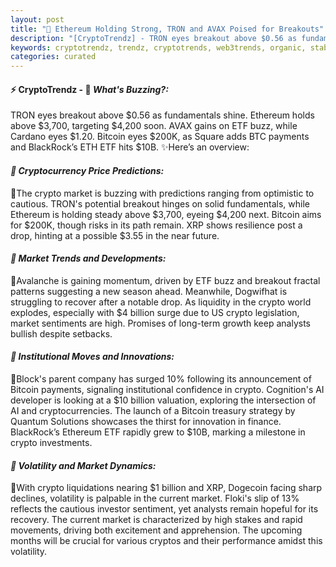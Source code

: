 ```yaml
---
layout: post
title: "🌅 Ethereum Holding Strong, TRON and AVAX Poised for Breakouts"
description: "[CryptoTrendz] - TRON eyes breakout above $0.56 as fundamentals shine. Ethereum holds above $3,700, targeting $4,200 soon. AVAX gains on ETF buzz, while Cardano eyes $1.20. Bitcoin eyes $200K, as Square adds BTC payments and BlackRock’s ETH ETF hits $10B."
keywords: cryptotrendz, trendz, cryptotrends, web3trends, organic, stablecoin, XRP, AI, crypto, China, Ethereum, Quantum, Dogecoin, Bitcoin
categories: curated
---
```


#### ⚡ CryptoTrendz - 📌 *What's Buzzing?:*

TRON eyes breakout above $0.56 as fundamentals shine. Ethereum holds above $3,700, targeting $4,200 soon. AVAX gains on ETF buzz, while Cardano eyes $1.20. Bitcoin eyes $200K, as Square adds BTC payments and BlackRock’s ETH ETF hits $10B. ✨Here’s an overview:


#### *🔖  Cryptocurrency Price Predictions:*  

🔹The crypto market is buzzing with predictions ranging from optimistic to cautious. TRON's potential breakout hinges on solid fundamentals, while Ethereum is holding steady above $3,700, eyeing $4,200 next. Bitcoin aims for $200K, though risks in its path remain. XRP shows resilience post a drop, hinting at a possible $3.55 in the near future.

#### *🔖  Market Trends and Developments:*  

🔹Avalanche is gaining momentum, driven by ETF buzz and breakout fractal patterns suggesting a new season ahead. Meanwhile, Dogwifhat is struggling to recover after a notable drop. As liquidity in the crypto world explodes, especially with $4 billion surge due to US crypto legislation, market sentiments are high. Promises of long-term growth keep analysts bullish despite setbacks.

#### *🔖  Institutional Moves and Innovations:*  

🔹Block's parent company has surged 10% following its announcement of Bitcoin payments, signaling institutional confidence in crypto. Cognition's AI developer is looking at a $10 billion valuation, exploring the intersection of AI and cryptocurrencies. The launch of a Bitcoin treasury strategy by Quantum Solutions showcases the thirst for innovation in finance. BlackRock’s Ethereum ETF rapidly grew to $10B, marking a milestone in crypto investments.

#### *🔖  Volatility and Market Dynamics:*  

🔹With crypto liquidations nearing $1 billion and XRP, Dogecoin facing sharp declines, volatility is palpable in the current market. Floki's slip of 13% reflects the cautious investor sentiment, yet analysts remain hopeful for its recovery. The current market is characterized by high stakes and rapid movements, driving both excitement and apprehension. The upcoming months will be crucial for various cryptos and their performance amidst this volatility.